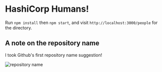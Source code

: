 # HashiCorp Humans!

Run `npm install` then `npm start`, and visit `http://localhost:3000/people` for the directory.

## A note on the repository name

I took Github's first repository name suggestion!

![repository name](https://user-images.githubusercontent.com/10353221/125868090-42829ca4-6a6e-401b-8724-a62ff0f0f28d.png)
